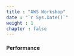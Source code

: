 ```yaml
---
title : "AWS Workshop"
date : "`r Sys.Date()`"
weight : 1
chapter : false
---
```


#### Performance
